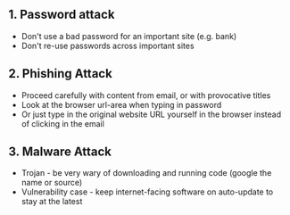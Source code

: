 ## 1. Password attack  
- Don't use a bad password for an important site (e.g. bank)  
- Don't re-use passwords across important sites

## 2. Phishing Attack  
- Proceed carefully with content from email, or with provocative titles  
- Look at the browser url-area when typing in password  
- Or just type in the original website URL yourself in the browser instead of clicking in the email

## 3. Malware Attack  
- Trojan - be very wary of downloading and running code (google the name or source)  
- Vulnerability case - keep internet-facing software on auto-update to stay at the latest
